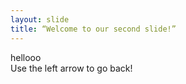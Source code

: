 ```yaml
---
layout: slide
title: “Welcome to our second slide!”
---
```

hellooo  
Use the left arrow to go back!
